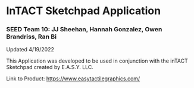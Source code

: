 # InTACT Sketchpad Application
### SEED Team 10: JJ Sheehan, Hannah Gonzalez, Owen Brandriss, Ran Bi
Updated 4/19/2022

This Application was developed to be used in conjunction with the inTACT Sketchpad created by E.A.S.Y. LLC. 

Link to Product: https://www.easytactilegraphics.com/

